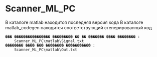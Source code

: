 # Scanner_ML_PC

В каталоге matlab находится последняя версия кода
В каталоге matlab_codegen находится соответствующий сгенерированный код

	��� ���������������� ��������� �� �� ������� ���� �������� :
		Scanner_ML_PC\matlab\Signal.txt
	�������� ���� ��� �������� ����������� :
		Scanner_ML_PC\matlab\Out.txt
